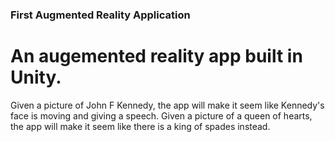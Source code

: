 ### First Augmented Reality Application
# An augemented reality app built in Unity. 
Given a picture of John F Kennedy, the app will make it seem like Kennedy's face is moving and giving a speech.
Given a picture of a queen of hearts, the app will make it seem like there is a king of spades instead.
